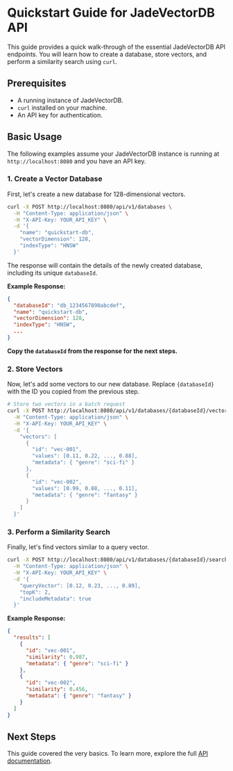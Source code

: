 # Quickstart Guide for JadeVectorDB API

This guide provides a quick walk-through of the essential JadeVectorDB API endpoints. You will learn how to create a database, store vectors, and perform a similarity search using `curl`.

## Prerequisites

- A running instance of JadeVectorDB.
- `curl` installed on your machine.
- An API key for authentication.

## Basic Usage

The following examples assume your JadeVectorDB instance is running at `http://localhost:8080` and you have an API key.

### 1. Create a Vector Database

First, let's create a new database for 128-dimensional vectors.

```bash
curl -X POST http://localhost:8080/api/v1/databases \
  -H "Content-Type: application/json" \
  -H "X-API-Key: YOUR_API_KEY" \
  -d '{
    "name": "quickstart-db",
    "vectorDimension": 128,
    "indexType": "HNSW"
  }'
```

The response will contain the details of the newly created database, including its unique `databaseId`.

**Example Response:**
```json
{
  "databaseId": "db_1234567890abcdef",
  "name": "quickstart-db",
  "vectorDimension": 128,
  "indexType": "HNSW",
  ...
}
```

**Copy the `databaseId` from the response for the next steps.**

### 2. Store Vectors

Now, let's add some vectors to our new database. Replace `{databaseId}` with the ID you copied from the previous step.

```bash
# Store two vectors in a batch request
curl -X POST http://localhost:8080/api/v1/databases/{databaseId}/vectors/batch \
  -H "Content-Type: application/json" \
  -H "X-API-Key: YOUR_API_KEY" \
  -d '{
    "vectors": [
      {
        "id": "vec-001",
        "values": [0.11, 0.22, ..., 0.88],
        "metadata": { "genre": "sci-fi" }
      },
      {
        "id": "vec-002",
        "values": [0.99, 0.88, ..., 0.11],
        "metadata": { "genre": "fantasy" }
      }
    ]
  }'
```

### 3. Perform a Similarity Search

Finally, let's find vectors similar to a query vector.

```bash
curl -X POST http://localhost:8080/api/v1/databases/{databaseId}/search \
  -H "Content-Type: application/json" \
  -H "X-API-Key: YOUR_API_KEY" \
  -d '{
    "queryVector": [0.12, 0.23, ..., 0.89],
    "topK": 2,
    "includeMetadata": true
  }'
```

**Example Response:**
```json
{
  "results": [
    {
      "id": "vec-001",
      "similarity": 0.987,
      "metadata": { "genre": "sci-fi" }
    },
    {
      "id": "vec-002",
      "similarity": 0.456,
      "metadata": { "genre": "fantasy" }
    }
  ]
}
```

## Next Steps

This guide covered the very basics. To learn more, explore the full [API documentation](contracts/vector-db-api.yaml).
